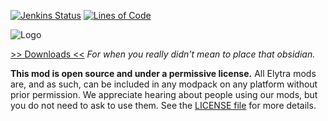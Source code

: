 [![Jenkins Status](https://img.shields.io/jenkins/s/https/ci.elytradev.com/job/elytra/job/Oops/job/1.12.svg)](https://ci.elytradev.com/job/elytra/job/Oops/job/1.12/)
[![Lines of Code](https://tokei.rs/b1/github/elytra/Oops?category=code)](https://github.com/elytra/Oops)


![Logo](https://raw.githubusercontent.com/elytra/Oops/1.12/src/main/resources/assets/oops/logo_black.png)

[>> Downloads <<](https://github.com/elytra/Oops/releases)
*For when you really didn't mean to place that obsidian.*

**This mod is open source and under a permissive license.** All Elytra mods are,
and as such, can be included in any modpack on any platform without prior
permission. We appreciate hearing about people using our mods, but you do not
need to ask to use them. See the [LICENSE file](LICENSE) for more details.
